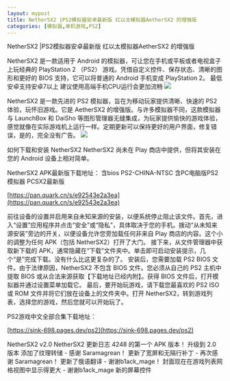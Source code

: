 ```yaml
---
layout: mypost
title: NetherSX2 |PS2模拟器安卓最新版 红以太模拟器AetherSX2 的增强版
categories: [模拟器,单机游戏,PS2]
---
```


NetherSX2 |PS2模拟器安卓最新版 红以太模拟器AetherSX2 的增强版                                          

NetherSX2 是一款适用于 Android 的模拟器，可让您在手机或平板或者电视盒子上玩经典的 PlayStation 2 （PS2） 游戏。凭借自定义控件、保存状态、清晰的图形和更好的 BIOS 支持，它可以将普通的 Android 手机变成 PlayStation 2。
最低安卓支持安卓7以上
建议使用高端手机CPU运行会更加流畅
![](https://s2.loli.net/2025/08/21/MH14CALBoqOsKQY.png)

NetherSX2 是一款先进的 PS2 模拟器，旨在为移动玩家提供清晰、快速的 PS2 体验，玩怀旧游戏。它是 AetherSX2 的增强版。与许多模拟器不同，这款模拟器与 LaunchBox 和 DaiSho 等图形管理器无缝集成，为玩家提供愉快的游戏体验，感觉就像在实际游戏机上运行一样。定期更新可以保持更好的用户界面，修复错误，是的，完全没有广告。
![](https://s2.loli.net/2025/08/21/WwCb2N7zjdVny1R.png)

如何下载和安装 NetherSX2
NetherSX2 尚未在 Play 商店中提供，但将其安装在您的 Android 设备上相对简单。

NetherSX2 APK最新版下载地址：
含bios PS2-CHINA-NTSC
含PC电脑版PS2模拟器 PCSX2最新版

[https://pan.quark.cn/s/e92543e2a3ea](https://pan.quark.cn/s/e92543e2a3ea)

前往设备的设置并启用来自未知来源的安装，以便系统停止阻止该文件。首先，进入“设置”应用程序并点击“安全”或“隐私”，具体取决于您的手机。拨动“从未知来源安装”旁边的开关，以便设备允许您旁加载任何非来自 Play 商店的内容。这个小的调整为任何 APK（包括 NetherSX2）打开了大门。
接下来，从文件管理器中获取新下载的 APK，通常隐藏在“下载”文件夹中。单击即可启动安装提示，几个“是”完成下载。没有什么比这更复杂的了。
安装后，您需要加载 PS2 BIOS 文件。由于法律原因，NetherSX2 不包含 BIOS 文件。您必须从自己的 PS2 主机中提取 BIOS 或从合法来源获取【下载地址已经内附】。获得 BIOS 文件后，打开模拟器并通过设置菜单加载它。
最后，要开始玩游戏，请下载您最喜欢的 PS2 ISO 或 ROM 文件并将它们放在设备上的文件夹中。打开 NetherSX2，转到游戏列表，选择您的游戏，然后您就可以开始玩了。

PS2游戏中文全部合集下载地址：

[https://sink-698.pages.dev/ps2](https://sink-698.pages.dev/ps2)

NetherSX2 v2.0
NetherSX2 更新日志
4248 的第一个 APK 版本！
升级到 2.0 版本
添加了纹理转储 - 感谢 Saramagrean！
更新了宽屏和无隔行补丁 - 再次感谢 Saramagrean！
更新了俄语翻译 - 谢谢b1ack_mage！
封面现在在游戏列表网格视图中显示得更大 - 谢谢b1ack_mage
新的屏幕控件

